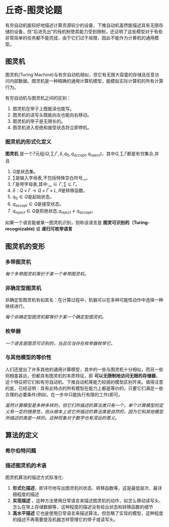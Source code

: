 # 丘奇-图灵论题

有穷自动机能较好地描述计算资源较少的设备，下推自动机虽然能描述具有无限存储的设备，但“后进先出”的栈机制使其能力受到限制，还证明了这些模型对于有些非常简单的任务都不能完成，由于它们过于局限，因此不能作为计箅机的通用模型。

## 图灵机

图灵机(Turing Machine)与有穷自动机相似，但它有无限大容童的存储且任意访问内部数据。图灵机是一种精确的通用计算机模型，能模拟实际计算机的所有计算行为。

有穷自动机与图灵机之间的区别：
1. 图灵机在带子上既能读也能写。
2. 图灵机的读写头既能向左也能向右移动。
3. 图灵机的带子是无限长的。
4. 图灵机进入拒绝和接受状态将立即停机。

### 图灵机的形式化定义

**图灵机** 是一个7元组$(Q,∑,Γ,δ,q_0,q_{accept},q_{reject})$，其中$Q,∑,Γ$都是有穷集合,并且

1. $Q$是状态集。
2. $∑$是输入字母表,不包括特殊空白符号$␣$。
3. $Γ$是带字母表,其中:$␣∈Γ,∑⊆Γ$。
4. $δ：Q×Γ→Q×Γ×{L,R}$是转移函数。
5. $q_0∈Q$是起始状态。
6. $q_{accept}∈Q$是接受状态。
7. $q_{reject}∈Q$是拒绝状态,$q_{reject}≠q_{accept}$。


如果一个语言能被某一图灵机识别，则称该语言是 **图灵可识别的（Turing-recognizable)** 或 **递归可枚举语言**

## 图灵机的变形

### 多带图灵机

*每个多带图灵机等价于某一个单带图灵机。*

### 非确定型图灵机

非确定型图灵机有如其名：在计算过程中，机器可以在多种可能性动作中选择一种继续进行。

*每个非确定型图灵机都等价于某一个确定型图灵机。*

### 枚举器

*一个语言是图灵可识别的，当且仅当存在枚举器枚举它。*

### 与其他模型的等价性

人们还提出了许多其他的通用计算模型，其中的一些与图灵机十分相似，而另一些则相差甚远，但都具有图灵机的本质特征，即 **可以无限制地访问无限的存储器**，这个特征把它们和有穷自动机、下推自动机等能力较弱的模型区别开来。值得注意的是，已经证明：具有此特点的所有模型在能力上都是等价的，只要它们满足一些合理的必要条件(例如，在一步中只能执行有限的工作)即可。

*虽然计算模型是多种多样的，但它们所描述的算法类只有一个。单个计算模型的定义有一定的随意性，但从根本上说它所描述的算法类是自然的，因为它和其他模型所描述的类是一样的。这种现象对于数学也有深远的意义。*

## 算法的定义

### 希尔伯特问题

### 描述图灵机的术语

图灵机算法的描述方式标准化:

1. **形式化描述**，即详尽地写出图灵机的状态、转移函数等，这是最低层次、最详细程度的描述
2. **实现描述** ，这种方法使用日常语言来描述图灵机的动作，如怎么移动读写头、怎么在带上存储数据等，这种程度的描述没有给出状态和转移函数的细节
3. **高水平描述** 它也是使用日常语言来描述算法，但忽略了实现的模型，这种程度的描述不再需要提及机器怎样管理它的带子或读写头。

